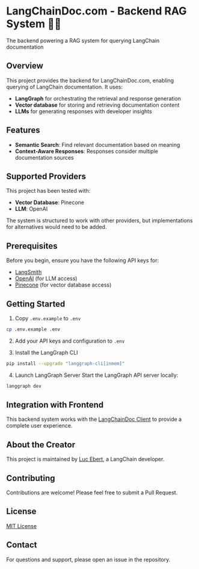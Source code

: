 # LangChainDoc.com - Backend RAG System 🦜🔗

The backend powering a RAG system for querying LangChain documentation

## Overview

This project provides the backend for LangChainDoc.com, enabling querying of LangChain documentation. It uses:

- **LangGraph** for orchestrating the retrieval and response generation
- **Vector database** for storing and retrieving documentation content
- **LLMs** for generating responses with developer insights

## Features

- **Semantic Search**: Find relevant documentation based on meaning
- **Context-Aware Responses**: Responses consider multiple documentation sources

## Supported Providers

This project has been tested with:
- **Vector Database**: Pinecone
- **LLM**: OpenAI

The system is structured to work with other providers, but implementations for alternatives would need to be added.

## Prerequisites
  Before you begin, ensure you have the following API keys for:
        
- [LangSmith](https://smith.langchain.com/settings?_gl=1*1abavxa*_ga*MTExOTQ4NDEzMy4xNzQ4ODcyNzQ3*_ga_47WX3HKKY2*czE3NDg4NzI3NDYkbzEkZzEkdDE3NDg4NzQ3OTAkajMxJGwwJGgw)
- [OpenAI](https://platform.openai.com/signup) (for LLM access)
- [Pinecone](https://www.pinecone.io/start/) (for vector database access)

## Getting Started

1. Copy `.env.example` to `.env`
```bash
cp .env.example .env 
```
2. Add your API keys and configuration to `.env`

3. Install the LangGraph CLI
```bash
pip install --upgrade "langgraph-cli[inmem]"
```

4. Launch LangGraph Server
Start the LangGraph API server locally:

```bash
langgraph dev
```

## Integration with Frontend

This backend system works with the [LangChainDoc Client](https://github.com/lucebert/langchain-doc-client) to provide a complete user experience.

## About the Creator

This project is maintained by [Luc Ebert](https://www.linkedin.com/in/luc-ebert/), a LangChain developer.

## Contributing

Contributions are welcome! Please feel free to submit a Pull Request.

## License

[MIT License](LICENSE)

## Contact

For questions and support, please open an issue in the repository.

